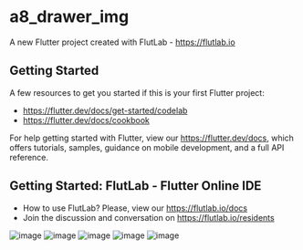 # a8_drawer_img

A new Flutter project created with FlutLab - https://flutlab.io

## Getting Started

A few resources to get you started if this is your first Flutter project:

- https://flutter.dev/docs/get-started/codelab
- https://flutter.dev/docs/cookbook

For help getting started with Flutter, view our
https://flutter.dev/docs, which offers tutorials,
samples, guidance on mobile development, and a full API reference.

## Getting Started: FlutLab - Flutter Online IDE

- How to use FlutLab? Please, view our https://flutlab.io/docs
- Join the discussion and conversation on https://flutlab.io/residents

![image](https://github.com/CampaG128/act8_1175_campa/assets/143743923/9cd10aaa-91d3-4af3-af4a-addf27b06184)
![image](https://github.com/CampaG128/act8_1175_campa/assets/143743923/567b7e69-9785-4945-ac43-38a5aa032398)
![image](https://github.com/CampaG128/act8_1175_campa/assets/143743923/0f93b591-119a-44a0-aee2-b1d5d7af2152)
![image](https://github.com/CampaG128/act8_1175_campa/assets/143743923/18c9085c-8b79-4d0c-87e3-cff9832530e8)
![image](https://github.com/CampaG128/act8_1175_campa/assets/143743923/4f316f9e-b832-4caa-8495-ae22dad77c4f)
